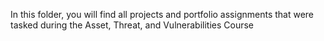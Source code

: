 In this folder, you will find all projects and portfolio assignments that were tasked during the Asset, Threat, and Vulnerabilities Course

